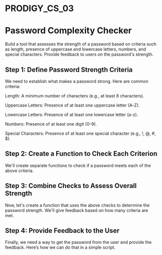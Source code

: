 # PRODIGY_CS_03

# Password Complexity Checker

 Build a tool that assesses the strength of a password based on criteria such as length, presence of uppercase and lowercase letters, numbers, and special characters. Provide feedback to users on the password's strength.

## Step 1: Define Password Strength Criteria

We need to establish what makes a password strong. Here are common criteria:

Length: A minimum number of characters (e.g., at least 8 characters).<br>

Uppercase Letters: Presence of at least one uppercase letter (A-Z).<br>

Lowercase Letters: Presence of at least one lowercase letter (a-z).<br>

Numbers: Presence of at least one digit (0-9).<br>

Special Characters: Presence of at least one special character (e.g., !, @, #, $).<br>

## Step 2: Create a Function to Check Each Criterion
We'll create separate functions to check if a password meets each of the above criteria.<br>

## Step 3: Combine Checks to Assess Overall Strength
Now, let's create a function that uses the above checks to determine the password strength. We'll give feedback based on how many criteria are met.

## Step 4: Provide Feedback to the User
Finally, we need a way to get the password from the user and provide the feedback. Here’s how we can do that in a simple script.
